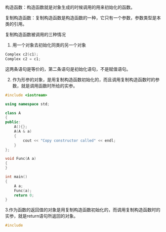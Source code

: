 构造函数：构造函数就是对象生成的时候调用的用来初始化的函数。

复制构造函数：复制构造函数是构造函数的一种，它只有一个参数，参数类型是本类的引用。

复制构造函数被调用的三种情况

1. 用一个对象去初始化同类的另一个对象

```cpp
Complex c2(c1);
Complex c2 = c1;
```

这两条语句是等价的，第二条语句是初始化语句，不是赋值语句。

2. 作为形参的对象，是用复制构造函数初始化的，而且调用复制构造函数时的参数，就是调用函数时所给的实参。

```cpp
#include <iostream>

using namespace std;

class A
{
public:
	A(){};
	A(A & a)
	{
		cout << "Copy constructor called" << endl;
	}
};

void Func(A a)
{
}

int main()
{
	A a;
	Func(a);
	return 0;
}
```
3.作为函数的返回值的对象是用复制构造函数初始化的，而调用复制构造函数时的实参，就是return语句所返回的对象。
```cpp
#include 
```

